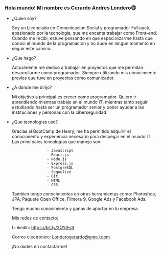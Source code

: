  ### Hola mundo! Mi nombre es Gerardo Andres Londero😎
- ¿Quien soy?
  
  Soy un Licenciado en Comunicacion Social y programador Fullstack, apasionado por la tecnologia, que me encanta trabajar como Front-end.
  Cuando me recibi, estuve pensando en que especializarme hasta que conoci el mundo de la programacion y no dude en ningun momento en seguir  este camino.
  
- ¿Que hago?
  
  Actualmente me dedico a trabajar en proyectos que me permitan desarrollarme como programador. Siempre utilizando mis conocimiento previos 
  que tuve en proyectos como comunicador.

- ¿A donde me dirijo?

  Mi objetivo a principal es crecer como programador.
  Quiero ir aprendiendo mientras trabajo en el mundo IT. mientras tanto seguir estudiando hasta ser un programador senior y poder ayudar a 
  las instituciones y personas con la ciberseguridad.


- ¿Que tecnologias uso?

  Gracias al BootCamp de Henry, me ha permitido adquirir el conocimiento y experiencia necesario para despegar en el mundo IT. Las 
  principales tencologias que manejo son:
  
                      - Javascript
                      - React.js
                      - Node.js
                      - Express.js
                      - PostgreSQL
                      - Sequelize
                      - Git
                      - HTML
                      - CSS
  
   Tambien tengo conocimientos en otras herramientas como: Photoshop, JPA, Paquete Open Office, Filmora 9, Google Ads y Facebook Ads.

   Tengo mucho conocimiento y ganas de aportar en tu empresa.
  
  Mis redes de contacto;
  
  Linkedln: https://bit.ly/3OYlFs9
  
  Correo electronico: Londerogerardo@gmail.com
  
  ¡No dudes en contactarme! 

       


  
